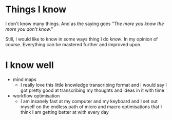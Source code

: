 # Things I know

I don't know many things. And as the saying goes _"The more you know the more you don't know."_

Still, I would like to know in some ways thing I do _know_. In my opinion of course. Everything can be mastered further and improved upon.

# I know well

- mind maps
	- I really love this little knowledge transcribing format and I would say I got pretty good at transcribing my thoughts and ideas in it with time
- workflow optimisation
	- I am insanely fast at my computer and my keyboard and I set out myself on the endless path of micro and macro optimisations that I think I am getting better at with every day

